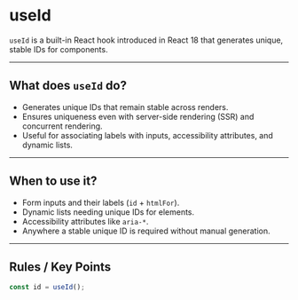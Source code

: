 # useId

`useId` is a built-in React hook introduced in React 18 that generates unique, stable IDs for components.

---

## What does `useId` do?

- Generates unique IDs that remain stable across renders.
- Ensures uniqueness even with server-side rendering (SSR) and concurrent rendering.
- Useful for associating labels with inputs, accessibility attributes, and dynamic lists.

---

## When to use it?

- Form inputs and their labels (`id` + `htmlFor`).
- Dynamic lists needing unique IDs for elements.
- Accessibility attributes like `aria-*`.
- Anywhere a stable unique ID is required without manual generation.

---

## Rules / Key Points

```js
const id = useId();
